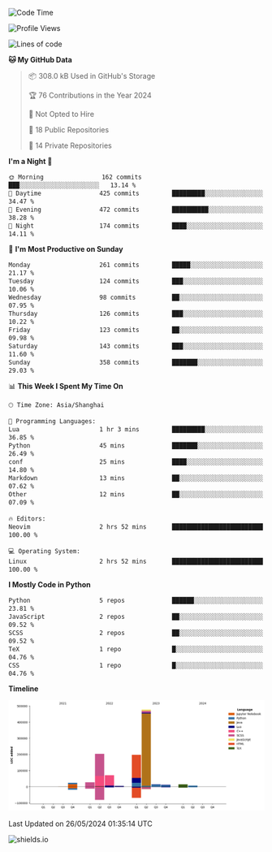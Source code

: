 <!--START_SECTION:waka-->
![Code Time](http://img.shields.io/badge/Code%20Time-422%20hrs%2044%20mins-blue)

![Profile Views](http://img.shields.io/badge/Profile%20Views-1-blue)

![Lines of code](https://img.shields.io/badge/From%20Hello%20World%20I%27ve%20Written-1.1%20million%20lines%20of%20code-blue)

**🐱 My GitHub Data** 

> 📦 308.0 kB Used in GitHub's Storage 
 > 
> 🏆 76 Contributions in the Year 2024
 > 
> 🚫 Not Opted to Hire
 > 
> 📜 18 Public Repositories 
 > 
> 🔑 14 Private Repositories 
 > 
**I'm a Night 🦉** 

```text
🌞 Morning                162 commits         ███░░░░░░░░░░░░░░░░░░░░░░   13.14 % 
🌆 Daytime                425 commits         █████████░░░░░░░░░░░░░░░░   34.47 % 
🌃 Evening                472 commits         ██████████░░░░░░░░░░░░░░░   38.28 % 
🌙 Night                  174 commits         ████░░░░░░░░░░░░░░░░░░░░░   14.11 % 
```
📅 **I'm Most Productive on Sunday** 

```text
Monday                   261 commits         █████░░░░░░░░░░░░░░░░░░░░   21.17 % 
Tuesday                  124 commits         ███░░░░░░░░░░░░░░░░░░░░░░   10.06 % 
Wednesday                98 commits          ██░░░░░░░░░░░░░░░░░░░░░░░   07.95 % 
Thursday                 126 commits         ███░░░░░░░░░░░░░░░░░░░░░░   10.22 % 
Friday                   123 commits         ██░░░░░░░░░░░░░░░░░░░░░░░   09.98 % 
Saturday                 143 commits         ███░░░░░░░░░░░░░░░░░░░░░░   11.60 % 
Sunday                   358 commits         ███████░░░░░░░░░░░░░░░░░░   29.03 % 
```


📊 **This Week I Spent My Time On** 

```text
🕑︎ Time Zone: Asia/Shanghai

💬 Programming Languages: 
Lua                      1 hr 3 mins         █████████░░░░░░░░░░░░░░░░   36.85 % 
Python                   45 mins             ███████░░░░░░░░░░░░░░░░░░   26.49 % 
conf                     25 mins             ████░░░░░░░░░░░░░░░░░░░░░   14.80 % 
Markdown                 13 mins             ██░░░░░░░░░░░░░░░░░░░░░░░   07.62 % 
Other                    12 mins             ██░░░░░░░░░░░░░░░░░░░░░░░   07.09 % 

🔥 Editors: 
Neovim                   2 hrs 52 mins       █████████████████████████   100.00 % 

💻 Operating System: 
Linux                    2 hrs 52 mins       █████████████████████████   100.00 % 
```

**I Mostly Code in Python** 

```text
Python                   5 repos             ██████░░░░░░░░░░░░░░░░░░░   23.81 % 
JavaScript               2 repos             ██░░░░░░░░░░░░░░░░░░░░░░░   09.52 % 
SCSS                     2 repos             ██░░░░░░░░░░░░░░░░░░░░░░░   09.52 % 
TeX                      1 repo              █░░░░░░░░░░░░░░░░░░░░░░░░   04.76 % 
CSS                      1 repo              █░░░░░░░░░░░░░░░░░░░░░░░░   04.76 % 
```



**Timeline**

![Lines of Code chart](https://raw.githubusercontent.com/kopp4/kopp4/main/assets/bar_graph.png)


 Last Updated on 26/05/2024 01:35:14 UTC
<!--END_SECTION:waka-->
![shields.io](https://img.shields.io/github/commit-activity/w/kopp4/kopp4?color=g&label=abusing%20bot&style=flat-square)
